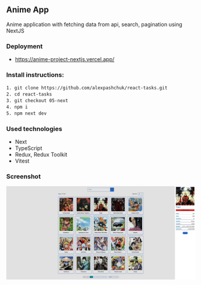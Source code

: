 ## Anime App
Anime application with fetching data from api, search, pagination using NextJS

### Deployment

- https://anime-project-nextjs.vercel.app/


### Install instructions:

```bash
1. git clone https://github.com/alexpashchuk/react-tasks.git
2. cd react-tasks
3. git checkout 05-next
4. npm i
5. npm next dev
```

### Used technologies

- Next
- TypeScript
- Redux, Redux Toolkit
- Vitest

### Screenshot

![img.png](src/assets/app.png "Anime")
